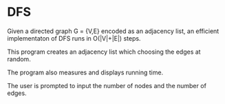 # DFS

Given a directed graph G = {V,E} encoded as an adjacency list, an efficient implementaton of DFS runs in O(|V|+|E|) steps.

This program creates an adjacency list which choosing the edges at random. 

The program also measures and displays running time.

The user is prompted to input the number of nodes and the number of edges.
